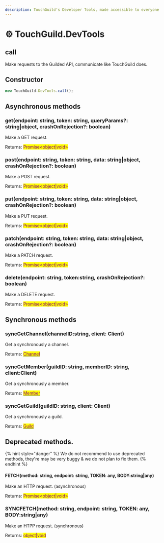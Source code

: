 ```yaml
---
description: TouchGuild's Developer Tools, made accessible to everyone.
---
```


# ⚙ TouchGuild.DevTools

## call

Make requests to the Guilded API, communicate like TouchGuild does.

## Constructor

```typescript
new TouchGuild.DevTools.call();
```

## Asynchronous methods

### get(endpoint: string, token: string, queryParams?: string|object, crashOnRejection?: boolean)

Make a GET request.

Returns: <mark style="color:purple;">Promise\<object|void></mark>

### post(endpoint: string, token: string, data: string|object, crashOnRejection?: boolean)

Make a POST request.

Returns: <mark style="color:purple;">Promise\<object|void></mark>



### put(endpoint: string, token: string, data: string|object, crashOnRejection?: boolean)

Make a PUT request.

Returns: <mark style="color:purple;">Promise\<object|void></mark>



### patch(endpoint: string, token: string, data: string|object, crashOnRejection?: boolean)

Make a PATCH request.

Returns: <mark style="color:purple;">Promise\<object|void></mark>



### delete(endpoint: string, token:string, crashOnRejection?: boolean)

Make a DELETE request.

Returns: <mark style="color:purple;">Promise\<object|void></mark>



## Synchronous methods

### syncGetChannel(channelID:string, client: Client)

Get a synchronously a channel.

Returns: [<mark style="color:purple;">Channel</mark>](../v.0.1.6/components/channel.md)<mark style="color:purple;"></mark>

<mark style="color:purple;"></mark>

### syncGetMember(guildID: string, memberID: string, client:Client)

Get a synchronously a member.

Returns: [<mark style="color:purple;">Member</mark>](../v.0.1.6/components/member.md)<mark style="color:purple;"></mark>



### syncGetGuild(guildID: string, client: Client)

Get a synchronously a guild.

Returns: [<mark style="color:purple;">Guild</mark>](../v.0.1.6/components/guild.md)<mark style="color:purple;"></mark>



## Deprecated methods.

{% hint style="danger" %}
We do not recommend to use deprecated methods, they're may be very buggy & we do not plan to fix them.
{% endhint %}

#### FETCH(method: string, endpoint: string, TOKEN: any, BODY:string|any)

Make an HTTP request. (asynchronous)

Returns: <mark style="color:purple;">Promise\<object|void></mark>



### SYNCFETCH(method: string, endpoint: string, TOKEN: any, BODY:string|any)

Make an HTPP request. (synchronous)

Returns: <mark style="color:purple;">object|void</mark>
